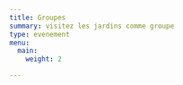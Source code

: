 ```yaml
---
title: Groupes
summary: visitez les jardins comme groupe
type: evenement
menu:
  main:
    weight: 2

---
```

